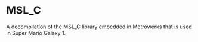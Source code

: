 # MSL_C
A decompilation of the MSL_C library embedded in Metrowerks that is used in Super Mario Galaxy 1.

